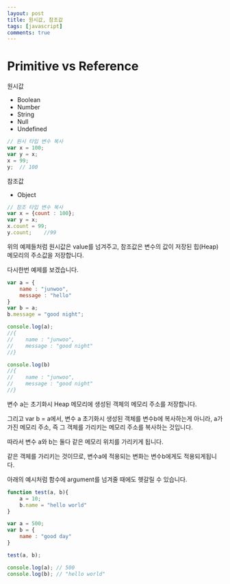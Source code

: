 ```yaml
---
layout: post
title: 원시값, 참조값
tags: [javascript]
comments: true
---
```


<h1>
    Primitive vs Reference
</h1>



원시값

- Boolean
- Number
- String
- Null
- Undefined

```javascript
// 원시 타입 변수 복사
var x = 100;
var y = x;
x = 99;
y;	// 100
```

참조값

- Object

```javascript
// 참조 타입 변수 복사
var x = {count : 100};
var y = x;
x.count = 99;
y.count;	//99
```

위의 예제들처럼 원시값은 value를 넘겨주고, 참조값은 변수의 값이 저장된 힙(Heap) 메모리의 주소값을 저장합니다.

다시한번 예제를 보겠습니다.

```javascript
var a = {
    name : "junwoo",
    message : "hello"
}
var b = a;
b.message = "good night";

console.log(a);
//{
//    name : "junwoo",
//    message : "good night"
//}

console.log(b)
//{
//    name : "junwoo",
//    message : "good night"
//}
```

변수 a는 초기화시 Heap 메모리에 생성된 객체의 메모리 주소를 저장합니다.

그리고 var b = a에서, 변수 a 초기화시 생성된 객체를 변수b에 복사하는게 아니라, a가 가진 메모리 주소, 즉 그 객체를 가리키는 메모리 주소를 복사하는 것입니다.

따라서 변수 a와 b는 둘다 같은 메모리 위치를 가리키게 됩니다.

같은 객체를 가리키는 것이므로, 변수a에 적용되는 변화는 변수b에게도 적용되게됩니다.



아래의 예시처럼 함수에 argument를 넘겨줄 때에도 헷갈릴 수 있습니다.

```javascript
function test(a, b){
    a = 10;
    b.name = "hello world"
}

var a = 500;
var b = {
    name : "good day"
}

test(a, b);

console.log(a);	// 500
console.log(b);	// "hello world"
```

